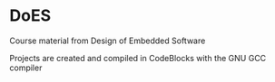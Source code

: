# DoES
Course material from Design of Embedded Software

Projects are created and compiled in CodeBlocks with the GNU GCC compiler
